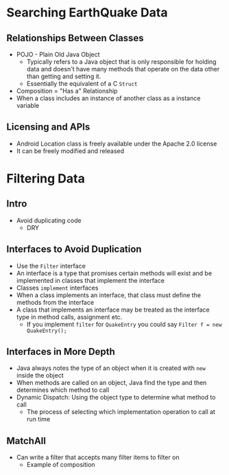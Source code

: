 # Searching EarthQuake Data

## Relationships Between Classes
* POJO - Plain Old Java Object
  * Typically refers to a Java object that is only responsible for holding data
    and doesn't have many methods that operate on the data other than getting and setting it.
  * Essentially the equivalent of a C `Struct`
*  Composition = "Has a" Relationship
  * When a class includes an instance of another class as a instance variable

## Licensing and APIs
* Android Location class is freely available under the Apache 2.0 license
* It can be freely modified and released

# Filtering Data

## Intro
* Avoid duplicating code
  * DRY

## Interfaces to Avoid Duplication
* Use the `Filter` interface
* An interface is a type that promises certain methods will exist and be implemented in classes that implement the interface
* Classes `implement` interfaces
* When a class implements an interface, that class must define the methods from the interface
* A class that implements an interface may be treated as the interface type in method calls, assignment etc.
  * If you implement `filter` for `QuakeEntry` you could say `Filter f = new QuakeEntry();`

## Interfaces in More Depth
* Java always notes the type of an object when it is created with `new` inside the object
* When methods are called on an object, Java find the type and then determines which method to call
* Dynamic Dispatch: Using the object type to determine what method to call
  * The process of selecting which implementation operation to call at run time  

## MatchAll
* Can write a filter that accepts many filter items to filter on
  * Example of composition 

